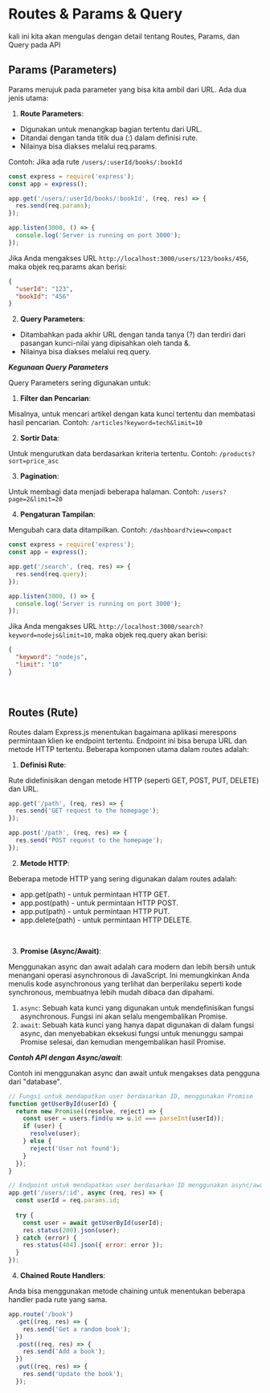 # Routes & Params & Query

kali ini kita akan mengulas dengan detail tentang Routes, Params, dan Query pada API

## Params (Parameters)
Params merujuk pada parameter yang bisa kita ambil dari URL. Ada dua jenis utama:

1. **Route Parameters**:

- Digunakan untuk menangkap bagian tertentu dari URL.
- Ditandai dengan tanda titik dua (:) dalam definisi rute.
- Nilainya bisa diakses melalui req.params.

Contoh: Jika ada rute `/users/:userId/books/:bookId`

```js
const express = require('express');
const app = express();

app.get('/users/:userId/books/:bookId', (req, res) => {
  res.send(req.params);
});

app.listen(3000, () => {
  console.log('Server is running on port 3000');
});
```

Jika Anda mengakses URL `http://localhost:3000/users/123/books/456`, maka objek req.params akan berisi:
```json
{
  "userId": "123",
  "bookId": "456"
}

```

2. **Query Parameters**:

- Ditambahkan pada akhir URL dengan tanda tanya (?) dan terdiri dari pasangan kunci-nilai yang dipisahkan oleh tanda &.
- Nilainya bisa diakses melalui req.query.

***Kegunaan Query Parameters***

Query Parameters sering digunakan untuk:

1. **Filter dan Pencarian**:

Misalnya, untuk mencari artikel dengan kata kunci tertentu dan membatasi hasil pencarian.
Contoh: `/articles?keyword=tech&limit=10`

2. **Sortir Data**:

Untuk mengurutkan data berdasarkan kriteria tertentu.
Contoh: `/products?sort=price_asc`

3. **Pagination**:

Untuk membagi data menjadi beberapa halaman.
Contoh: `/users?page=2&limit=20`

4. **Pengaturan Tampilan**:

Mengubah cara data ditampilkan.
Contoh: `/dashboard?view=compact`

```js
const express = require('express');
const app = express();

app.get('/search', (req, res) => {
  res.send(req.query);
});

app.listen(3000, () => {
  console.log('Server is running on port 3000');
});

```

Jika Anda mengakses URL `http://localhost:3000/search?keyword=nodejs&limit=10`, maka objek req.query akan berisi:

```json
{
  "keyword": "nodejs",
  "limit": "10"
}
```

<br/>

## Routes (Rute)
Routes dalam Express.js menentukan bagaimana aplikasi merespons permintaan klien ke endpoint tertentu. Endpoint ini bisa berupa URL dan metode HTTP tertentu. Beberapa komponen utama dalam routes adalah:

1. **Definisi Rute**:

Rute didefinisikan dengan metode HTTP (seperti GET, POST, PUT, DELETE) dan URL.

```js 
app.get('/path', (req, res) => {
  res.send('GET request to the homepage');
});

app.post('/path', (req, res) => {
  res.send('POST request to the homepage');
});
```

2. **Metode HTTP**:

Beberapa metode HTTP yang sering digunakan dalam routes adalah:
- app.get(path) - untuk permintaan HTTP GET.
- app.post(path) - untuk permintaan HTTP POST.
- app.put(path) - untuk permintaan HTTP PUT.
- app.delete(path) - untuk permintaan HTTP DELETE.

<br/>

3. **Promise (Async/Await)**:

Menggunakan async dan await adalah cara modern dan lebih bersih untuk menangani operasi asynchronous di JavaScript. Ini memungkinkan Anda menulis kode asynchronous yang terlihat dan berperilaku seperti kode synchronous, membuatnya lebih mudah dibaca dan dipahami.

1. `async`: Sebuah kata kunci yang digunakan untuk mendefinisikan fungsi asynchronous. Fungsi ini akan selalu mengembalikan Promise.
2. `await`: Sebuah kata kunci yang hanya dapat digunakan di dalam fungsi async, dan menyebabkan eksekusi fungsi untuk menunggu sampai Promise selesai, dan kemudian mengembalikan hasil Promise.

***Contoh API dengan Async/await***:

Contoh ini menggunakan async dan await untuk mengakses data pengguna dari "database".

```js
// Fungsi untuk mendapatkan user berdasarkan ID, menggunakan Promise
function getUserById(userId) {
  return new Promise((resolve, reject) => {
    const user = users.find(u => u.id === parseInt(userId));
    if (user) {
      resolve(user);
    } else {
      reject('User not found');
    }
  });
}

// Endpoint untuk mendapatkan user berdasarkan ID menggunakan async/await
app.get('/users/:id', async (req, res) => {
  const userId = req.params.id;
  
  try {
    const user = await getUserById(userId);
    res.status(200).json(user);
  } catch (error) {
    res.status(404).json({ error: error });
  }
});
```

4. **Chained Route Handlers**:

Anda bisa menggunakan metode chaining untuk menentukan beberapa handler pada rute yang sama.

```js
app.route('/book')
  .get((req, res) => {
    res.send('Get a random book');
  })
  .post((req, res) => {
    res.send('Add a book');
  })
  .put((req, res) => {
    res.send('Update the book');
  });
```


